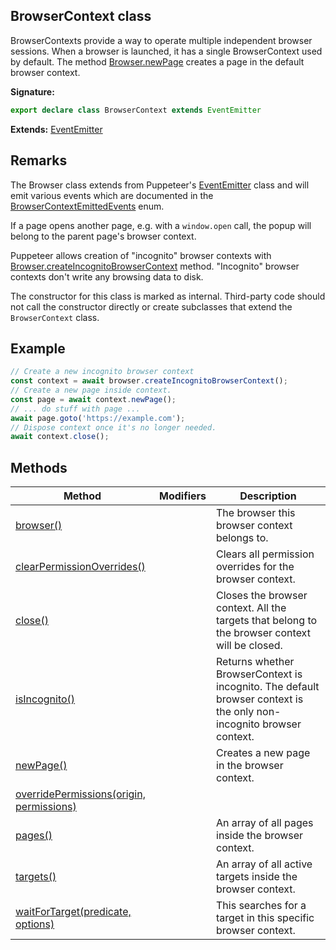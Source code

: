 ## BrowserContext class

BrowserContexts provide a way to operate multiple independent browser sessions. When a browser is launched, it has a single BrowserContext used by default. The method [Browser.newPage](./puppeteer.browser.newpage.md) creates a page in the default browser context.

**Signature:**

```typescript
export declare class BrowserContext extends EventEmitter
```

**Extends:** [EventEmitter](./puppeteer.eventemitter.md)

## Remarks

The Browser class extends from Puppeteer's [EventEmitter](./puppeteer.eventemitter.md) class and will emit various events which are documented in the [BrowserContextEmittedEvents](./puppeteer.browsercontextemittedevents.md) enum.

If a page opens another page, e.g. with a `window.open` call, the popup will belong to the parent page's browser context.

Puppeteer allows creation of "incognito" browser contexts with [Browser.createIncognitoBrowserContext](./puppeteer.browser.createincognitobrowsercontext.md) method. "Incognito" browser contexts don't write any browsing data to disk.

The constructor for this class is marked as internal. Third-party code should not call the constructor directly or create subclasses that extend the `BrowserContext` class.

## Example

```js
// Create a new incognito browser context
const context = await browser.createIncognitoBrowserContext();
// Create a new page inside context.
const page = await context.newPage();
// ... do stuff with page ...
await page.goto('https://example.com');
// Dispose context once it's no longer needed.
await context.close();
```

## Methods

| Method                                                                                        | Modifiers | Description                                                                                                         |
| --------------------------------------------------------------------------------------------- | --------- | ------------------------------------------------------------------------------------------------------------------- |
| [browser()](./puppeteer.browsercontext.browser.md)                                            |           | The browser this browser context belongs to.                                                                        |
| [clearPermissionOverrides()](./puppeteer.browsercontext.clearpermissionoverrides.md)          |           | Clears all permission overrides for the browser context.                                                            |
| [close()](./puppeteer.browsercontext.close.md)                                                |           | Closes the browser context. All the targets that belong to the browser context will be closed.                      |
| [isIncognito()](./puppeteer.browsercontext.isincognito.md)                                    |           | Returns whether BrowserContext is incognito. The default browser context is the only non-incognito browser context. |
| [newPage()](./puppeteer.browsercontext.newpage.md)                                            |           | Creates a new page in the browser context.                                                                          |
| [overridePermissions(origin, permissions)](./puppeteer.browsercontext.overridepermissions.md) |           |                                                                                                                     |
| [pages()](./puppeteer.browsercontext.pages.md)                                                |           | An array of all pages inside the browser context.                                                                   |
| [targets()](./puppeteer.browsercontext.targets.md)                                            |           | An array of all active targets inside the browser context.                                                          |
| [waitForTarget(predicate, options)](./puppeteer.browsercontext.waitfortarget.md)              |           | This searches for a target in this specific browser context.                                                        |
